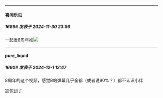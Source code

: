 ﻿
*****

####  喜闻乐见  
##### 1689#       发表于 2024-11-30 23:56

一起发8周年推<img src="https://wx3.sinaimg.cn/orj360/732205bcly8hw4pcofavej20u00bkmyj.jpg" referrerpolicy="no-referrer">


*****

####  pure_liquid  
##### 1690#       发表于 2024-12-1 12:47

8周年的这个视频，感觉B站弹幕几乎全都（或者说90%？）都不认识小绊

震惊到了


